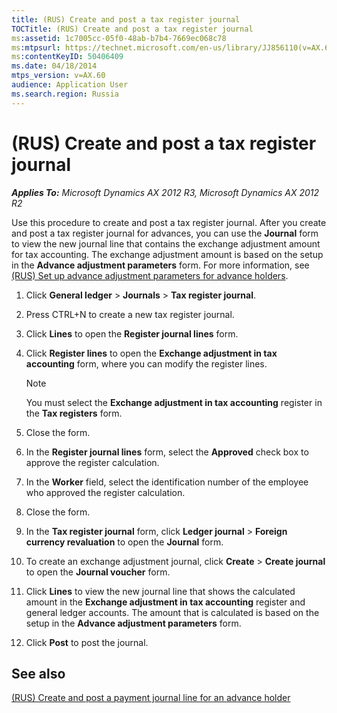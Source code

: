 ```yaml
---
title: (RUS) Create and post a tax register journal
TOCTitle: (RUS) Create and post a tax register journal
ms:assetid: 1c7005cc-05f0-48ab-b7b4-7669ec068c78
ms:mtpsurl: https://technet.microsoft.com/en-us/library/JJ856110(v=AX.60)
ms:contentKeyID: 50406409
ms.date: 04/18/2014
mtps_version: v=AX.60
audience: Application User
ms.search.region: Russia
---
```


# (RUS) Create and post a tax register journal 


_**Applies To:** Microsoft Dynamics AX 2012 R3, Microsoft Dynamics AX 2012 R2_

Use this procedure to create and post a tax register journal. After you create and post a tax register journal for advances, you can use the **Journal** form to view the new journal line that contains the exchange adjustment amount for tax accounting. The exchange adjustment amount is based on the setup in the **Advance adjustment parameters** form. For more information, see [(RUS) Set up advance adjustment parameters for advance holders](rus-set-up-advance-adjustment-parameters-for-advance-holders.md).

1.  Click **General ledger** \> **Journals** \> **Tax register journal**.

2.  Press CTRL+N to create a new tax register journal.

3.  Click **Lines** to open the **Register journal lines** form.

4.  Click **Register lines** to open the **Exchange adjustment in tax accounting** form, where you can modify the register lines.
    

    > [!NOTE]
    > <P>You must select the <STRONG>Exchange adjustment in tax accounting</STRONG> register in the <STRONG>Tax registers</STRONG> form.</P>



5.  Close the form.

6.  In the **Register journal lines** form, select the **Approved** check box to approve the register calculation.

7.  In the **Worker** field, select the identification number of the employee who approved the register calculation.

8.  Close the form.

9.  In the **Tax register journal** form, click **Ledger journal** \> **Foreign currency revaluation** to open the **Journal** form.

10. To create an exchange adjustment journal, click **Create** \> **Create journal** to open the **Journal voucher** form.

11. Click **Lines** to view the new journal line that shows the calculated amount in the **Exchange adjustment in tax accounting** register and general ledger accounts. The amount that is calculated is based on the setup in the **Advance adjustment parameters** form.

12. Click **Post** to post the journal.

## See also

[(RUS) Create and post a payment journal line for an advance holder](rus-create-and-post-a-payment-journal-line-for-an-advance-holder.md)

  



